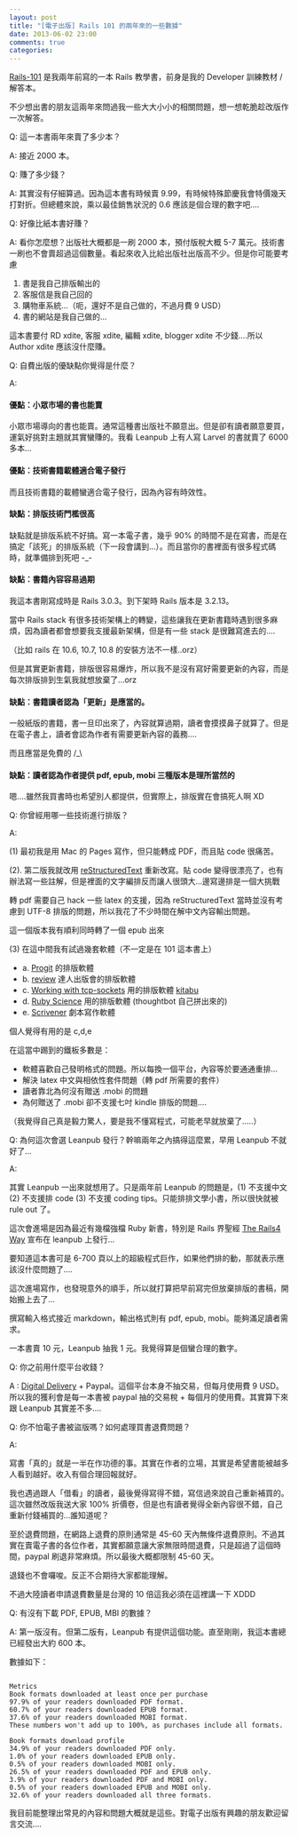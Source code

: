 ```yaml
---
layout: post
title: "[電子出版] Rails 101 的兩年來的一些數據"
date: 2013-06-02 23:00
comments: true
categories: 
---
```


[Rails-101](https://leanpub.com/rails-101) 是我兩年前寫的一本 Rails 教學書，前身是我的 Developer 訓練教材 / 解答本。

不少想出書的朋友這兩年來問過我一些大大小小的相關問題，想一想乾脆趁改版作一次解答。


Q: 這一本書兩年來賣了多少本？

A: 接近 2000 本。

Q: 賺了多少錢？

A: 其實沒有仔細算過。因為這本書有時候賣 9.99，有時候特殊節慶我會特價幾天打對折。但總體來說，乘以最佳銷售狀況的 0.6 應該是個合理的數字吧....

Q: 好像比紙本書好賺？

A: 看你怎麼想？出版社大概都是一刷 2000 本，預付版稅大概 5-7 萬元。技術書一刷也不會賣超過這個數量。看起來收入比給出版社出版高不少。但是你可能要考慮

1. 書是我自己排版輸出的
2. 客服信是我自己回的
3. 購物車系統...（呃，還好不是自己做的，不過月費 9 USD）
4. 書的網站是我自己做的…

這本書要付 RD xdite, 客服 xdite, 編輯 xdite, blogger xdite 不少錢....所以 Author xdite 應該沒什麼賺。

Q: 自費出版的優缺點你覺得是什麼？

A: 

#### 優點：小眾市場的書也能賣

小眾市場導向的書也能賣。通常這種書出版社不願意出。但是卻有讀者願意要買，運氣好挑對主題就其實蠻賺的。我看 Leanpub 上有人寫 Larvel 的書就賣了 6000 多本…

#### 優點：技術書籍載體適合電子發行

而且技術書籍的載體蠻適合電子發行，因為內容有時效性。

#### 缺點：排版技術門檻很高

缺點就是排版系統不好搞。寫一本電子書，幾乎 90% 的時間不是在寫書，而是在搞定「該死」的排版系統（下一段會講到...）。而且當你的書裡面有很多程式碼時，就準備排到死吧 -_-

#### 缺點：書籍內容容易過期

我這本書剛寫成時是 Rails 3.0.3。到下架時 Rails 版本是 3.2.13。

當中 Rails stack 有很多技術架構上的轉變，這些讓我在更新書籍時遇到很多麻煩，因為讀者都會想要我支援最新架構，但是有一些 stack 是很難寫進去的....

（比如 rails 在 10.6, 10.7, 10.8 的安裝方法不一樣..orz）

但是其實更新書籍，排版很容易爆炸，所以我不是沒有寫好需要更新的內容，而是每次排版排到生氣我就想放棄了…orz

#### 缺點：書籍讀者認為「更新」是應當的。

一般紙版的書籍，書一旦印出來了，內容就算過期，讀者會摸摸鼻子就算了。但是在電子書上，讀者會認為作者有需要更新內容的義務....

而且應當是免費的 /_\

#### 缺點：讀者認為作者提供 pdf, epub, mobi 三種版本是理所當然的

嗯....雖然我買書時也希望別人都提供，但實際上，排版實在會搞死人啊 XD


Q: 你曾經用哪一些技術進行排版？

A:

(1) 最初我是用 Mac 的 Pages 寫作，但只能轉成 PDF，而且貼 code 很痛苦。

(2). 第二版我就改用 [reStructuredText](http://docutils.sourceforge.net/rst.html) 重新改寫。貼 code 變得很漂亮了，也有辦法寫一些註解，但是裡面的文字編排反而讓人很頭大…邊寫邊排是一個大挑戰

轉 pdf 需要自己 hack 一些 latex 的支援，因為 reStructuredText 當時並沒有考慮到 UTF-8 排版的問題，所以我花了不少時間在解中文內容輸出問題。

這一個版本我有順利同時轉了一個 epub 出來

(3) 在這中間我有試過幾套軟體（不一定是在 101 這本書上）

* a. [Progit](https://github.com/progit/progit) 的排版軟體
* b. [review](https://github.com/kmuto/review) 達人出版會的排版軟體
* c. [Working with tcp-sockets](http://www.jstorimer.com/products/working-with-tcp-sockets) 用的排版軟體 [kitabu](https://github.com/fnando/kitabu)
* d. [Ruby Science](https://learn.thoughtbot.com/products/13-ruby-science) 用的排版軟體 (thoughtbot 自己拼出來的)
* e. [Scrivener](http://www.literatureandlatte.com/scrivener.php) 劇本寫作軟體

個人覺得有用的是 c,d,e 

在這當中踢到的鐵板多數是：

* 軟體喜歡自己發明格式的問題。所以每換一個平台，內容等於要通通重排...
* 解決 latex 中文與相依性套件問題（轉 pdf 所需要的套件）
* 讀者靠北為何沒有贈送 .mobi 的問題
* 為何贈送了 .mobi 卻不支援七吋 kindle 排版的問題....

（我覺得自己真是毅力驚人，要是我不懂寫程式，可能老早就放棄了.....）

Q: 為何這次會選 Leanpub 發行？幹嘛兩年之內搞得這麼累，早用 Leanpub 不就好了...

A:

其實 Leanpub 一出來就想用了。只是兩年前 Leanpub 的問題是，(1) 不支援中文 (2) 不支援排 code (3) 不支援 coding tips。只能排排文學小書，所以很快就被 rule out 了。

這次會進場是因為最近有幾檔強檔 Ruby 新書，特別是 Rails 界聖經 [The Rails4 Way](http://blog.obiefernandez.com/content/2013/04/the-rails-4-way-beta.html) 宣布在 leanpub 上發行…

要知道這本書可是 6-700 頁以上的超級程式巨作，如果他們排的動，那就表示應該沒什麼問題了....

這次進場寫作，也發現意外的順手，所以就打算把早前寫完但放棄排版的書稿，開始搬上去了…

撰寫輸入格式接近 markdown，輸出格式則有 pdf, epub, mobi。能夠滿足讀者需求。

一本書賣 10 元，Leanpub 抽我 1 元。我覺得算是個蠻合理的數字。


Q: 你之前用什麼平台收錢？

A :
[Digital Delivery](http://www.digitaldeliveryapp.com/) + Paypal。這個平台本身不抽交易，但每月使用費 9 USD。所以我的獲利會是每一本書被 paypal 抽的交易稅 + 每個月的使用費。其實算下來跟 Leanpub 其實差不多....

Q: 你不怕電子書被盜版嗎？如何處理買書退費問題？

A: 

寫書「真的」就是一半在作功德的事。其實在作者的立場，其實是希望書能被越多人看到越好。收入有個合理回報就好。

我也遇過跟人「借看」的讀者，最後覺得寫得不錯，寫信過來說自己重新補買的。這次雖然改版我送大家 100% 折價卷，但是也有讀者覺得全新內容很不錯，自己重新付錢補買的…誰知道呢？

至於退費問題，在網路上退費的原則通常是 45-60 天內無條件退費原則。不過其實在賣電子書的各位作者，其實都願意讓大家無限時間退費，只是超過了這個時間，paypal 刷退非常麻煩。所以最後大概都限制 45-60 天。

退錢也不會囉唆。反正不合期待大家都能理解。

不過大陸讀者申請退費數量是台灣的 10 倍這我必須在這裡講一下 XDDD



Q: 有沒有下載 PDF, EPUB, MBI 的數據？

A: 第一版沒有。但第二版有，Leanpub 有提供這個功能。直至剛剛，我這本書總已經發出大約 600 本。

數據如下：


```

Metrics
Book formats downloaded at least once per purchase
97.9% of your readers downloaded PDF format.
60.7% of your readers downloaded EPUB format.
37.6% of your readers downloaded MOBI format.
These numbers won't add up to 100%, as purchases include all formats.

Book formats download profile
34.9% of your readers downloaded PDF only.
1.0% of your readers downloaded EPUB only.
0.5% of your readers downloaded MOBI only.
26.5% of your readers downloaded PDF and EPUB only.
3.9% of your readers downloaded PDF and MOBI only.
0.5% of your readers downloaded EPUB and MOBI only.
32.6% of your readers downloaded all three formats.

```

我目前能整理出常見的內容和問題大概就是這些。對電子出版有興趣的朋友歡迎留言交流....








